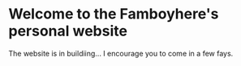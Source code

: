 # Welcome to the Famboyhere's personal website

The website is in buildiing...
I encourage you to come in a few fays.
